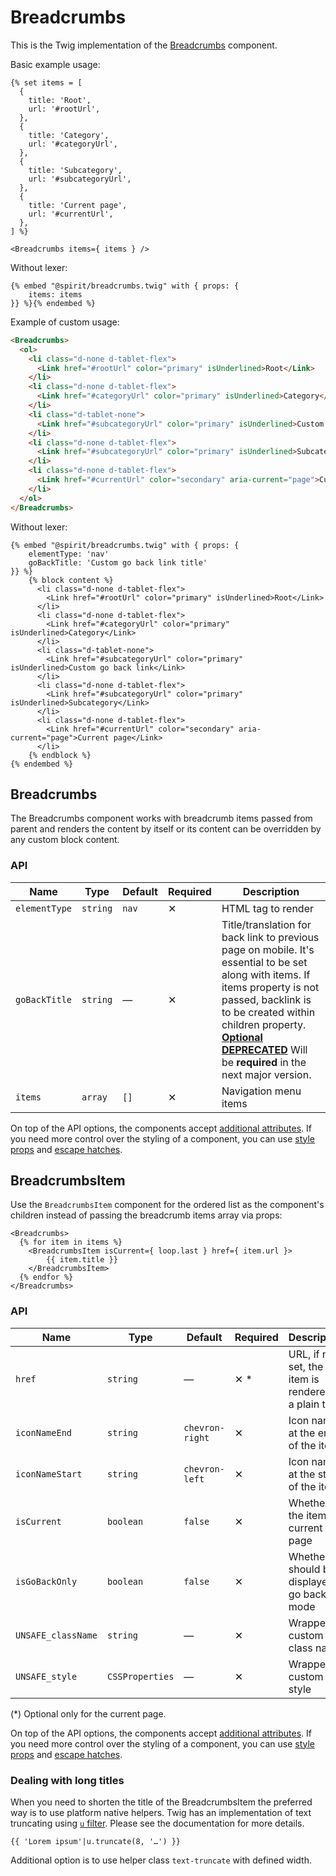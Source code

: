 # Breadcrumbs

This is the Twig implementation of the [Breadcrumbs][breadcrumbs] component.

Basic example usage:

```twig
{% set items = [
  {
    title: 'Root',
    url: '#rootUrl',
  },
  {
    title: 'Category',
    url: '#categoryUrl',
  },
  {
    title: 'Subcategory',
    url: '#subcategoryUrl',
  },
  {
    title: 'Current page',
    url: '#currentUrl',
  },
] %}
```

```twig
<Breadcrumbs items={ items } />
```

Without lexer:

```twig
{% embed "@spirit/breadcrumbs.twig" with { props: {
    items: items
}} %}{% endembed %}
```

Example of custom usage:

```html
<Breadcrumbs>
  <ol>
    <li class="d-none d-tablet-flex">
      <Link href="#rootUrl" color="primary" isUnderlined>Root</Link>
    </li>
    <li class="d-none d-tablet-flex">
      <Link href="#categoryUrl" color="primary" isUnderlined>Category</Link>
    </li>
    <li class="d-tablet-none">
      <Link href="#subcategoryUrl" color="primary" isUnderlined>Custom go back link</Link>
    </li>
    <li class="d-none d-tablet-flex">
      <Link href="#subcategoryUrl" color="primary" isUnderlined>Subcategory</Link>
    </li>
    <li class="d-none d-tablet-flex">
      <Link href="#currentUrl" color="secondary" aria-current="page">Current page</Link>
    </li>
  </ol>
</Breadcrumbs>
```

Without lexer:

```twig
{% embed "@spirit/breadcrumbs.twig" with { props: {
    elementType: 'nav'
    goBackTitle: 'Custom go back link title'
}} %}
    {% block content %}
      <li class="d-none d-tablet-flex">
        <Link href="#rootUrl" color="primary" isUnderlined>Root</Link>
      </li>
      <li class="d-none d-tablet-flex">
        <Link href="#categoryUrl" color="primary" isUnderlined>Category</Link>
      </li>
      <li class="d-tablet-none">
        <Link href="#subcategoryUrl" color="primary" isUnderlined>Custom go back link</Link>
      </li>
      <li class="d-none d-tablet-flex">
        <Link href="#subcategoryUrl" color="primary" isUnderlined>Subcategory</Link>
      </li>
      <li class="d-none d-tablet-flex">
        <Link href="#currentUrl" color="secondary" aria-current="page">Current page</Link>
      </li>
    {% endblock %}
{% endembed %}
```

## Breadcrumbs

The Breadcrumbs component works with breadcrumb items passed from parent and renders the content by itself or its
content can be overridden by any custom block content.

### API

| Name          | Type     | Default | Required | Description                                                                                                                                                                                                                                                                       |
| ------------- | -------- | ------- | -------- | --------------------------------------------------------------------------------------------------------------------------------------------------------------------------------------------------------------------------------------------------------------------------------- |
| `elementType` | `string` | `nav`   | ✕        | HTML tag to render                                                                                                                                                                                                                                                                |
| `goBackTitle` | `string` | —       | ✕        | Title/translation for back link to previous page on mobile. It's essential to be set along with items. If items property is not passed, backlink is to be created within children property. [**Optional DEPRECATED**][deprecated] Will be **required** in the next major version. |
| `items`       | `array`  | `[]`    | ✕        | Navigation menu items                                                                                                                                                                                                                                                             |

On top of the API options, the components accept [additional attributes][readme-additional-attributes].
If you need more control over the styling of a component, you can use [style props][readme-style-props]
and [escape hatches][readme-escape-hatches].

## BreadcrumbsItem

Use the `BreadcrumbsItem` component for the ordered list as the component's children instead of passing the breadcrumb items array via props:

```twig
<Breadcrumbs>
  {% for item in items %}
    <BreadcrumbsItem isCurrent={ loop.last } href={ item.url }>
        {{ item.title }}
    </BreadcrumbsItem>
  {% endfor %}
</Breadcrumbs>
```

### API

| Name               | Type            | Default         | Required | Description                                           |
| ------------------ | --------------- | --------------- | -------- | ----------------------------------------------------- |
| `href`             | `string`        | —               | ✕ \*     | URL, if not set, the item is rendered as a plain text |
| `iconNameEnd`      | `string`        | `chevron-right` | ✕        | Icon name at the end of the item                      |
| `iconNameStart`    | `string`        | `chevron-left`  | ✕        | Icon name at the start of the item                    |
| `isCurrent`        | `boolean`       | `false`         | ✕        | Whether is the item the current page                  |
| `isGoBackOnly`     | `boolean`       | `false`         | ✕        | Whether should be displayed in go back mode           |
| `UNSAFE_className` | `string`        | —               | ✕        | Wrapper custom class name                             |
| `UNSAFE_style`     | `CSSProperties` | —               | ✕        | Wrapper custom style                                  |

(\*) Optional only for the current page.

On top of the API options, the components accept [additional attributes][readme-additional-attributes].
If you need more control over the styling of a component, you can use [style props][readme-style-props]
and [escape hatches][readme-escape-hatches].

### Dealing with long titles

When you need to shorten the title of the BreadcrumbsItem the preferred way is to use platform native helpers.
Twig has an implementation of text truncating using [`u` filter][twig-truncate].
Please see the documentation for more details.

```twig
{{ 'Lorem ipsum'|u.truncate(8, '…') }}
```

Additional option is to use helper class `text-truncate` with defined width.

[breadcrumbs]: https://github.com/lmc-eu/spirit-design-system/tree/main/packages/web/src/scss/components/Breadcrumbs
[deprecated]: https://github.com/lmc-eu/spirit-design-system/tree/main/packages/web-twig/README.md#deprecations
[readme-additional-attributes]: https://github.com/lmc-eu/spirit-design-system/blob/main/packages/web-twig/README.md#additional-attributes
[readme-style-props]: https://github.com/lmc-eu/spirit-design-system/blob/main/packages/web-twig/README.md#style-props
[readme-escape-hatches]: https://github.com/lmc-eu/spirit-design-system/blob/main/packages/web-twig/README.md#escape-hatches
[twig-truncate]: https://twig.symfony.com/doc/3.x/filters/u.html
